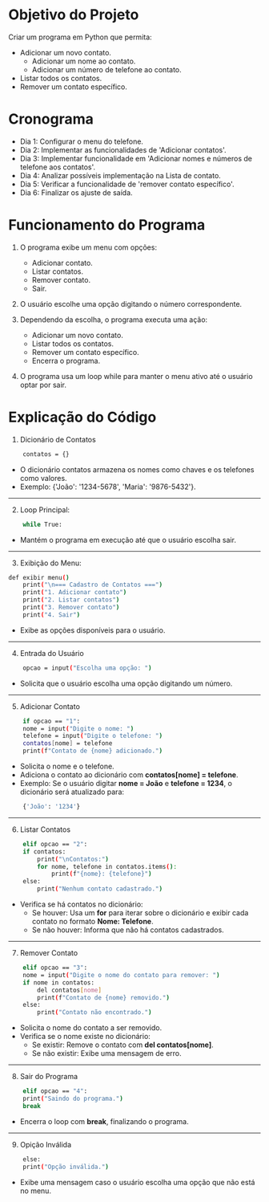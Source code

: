 # Objetivo do Projeto

Criar um programa em Python que permita:
- Adicionar um novo contato.
    - Adicionar um nome ao contato.
    - Adicionar um número de telefone ao contato.
- Listar todos os contatos.
- Remover um contato específico.

# Cronograma 

- Dia 1: Configurar o menu do telefone.
- Dia 2: Implementar as funcionalidades de 'Adicionar contatos'.
- Dia 3: Implementar funcionalidade em 'Adicionar nomes e números de telefone aos contatos'.
- Dia 4: Analizar possíveis implementação na Lista de contato.
- Dia 5: Verificar a funcionalidade de 'remover contato específico'.
- Dia 6: Finalizar os ajuste de saída.

# Funcionamento do Programa

 1. O programa exibe um menu com opções:
    - Adicionar contato.
    - Listar contatos.
    - Remover contato.
    - Sair.

 2. O usuário escolhe uma opção digitando o número correspondente.

 3. Dependendo da escolha, o programa executa uma ação:
    - Adicionar um novo contato.
    - Listar todos os contatos.
    - Remover um contato específico.
    - Encerra o programa.

 4. O programa usa um loop while para manter o menu ativo até o usuário optar por sair.

 # Explicação do Código

1. Dicionário de Contatos
    
```bash
    contatos = {}
```

- O dicionário contatos armazena os nomes como chaves e os telefones como valores.
- Exemplo: {'João': '1234-5678', 'Maria': '9876-5432'}.

---

2. Loop Principal:

```bash
    while True:
```

- Mantém o programa em execução até que o usuário escolha sair.

---

3. Exibição do Menu:

```bash
def exibir menu()
    print("\n=== Cadastro de Contatos ===")
    print("1. Adicionar contato")
    print("2. Listar contatos")
    print("3. Remover contato")
    print("4. Sair")
```
- Exibe as opções disponíveis para o usuário.

---

4. Entrada do Usuário

```bash
    opcao = input("Escolha uma opção: ")
```

- Solicita que o usuário escolha uma opção digitando um número.

---

5. Adicionar Contato

```bash
    if opcao == "1":
    nome = input("Digite o nome: ")
    telefone = input("Digite o telefone: ")
    contatos[nome] = telefone
    print(f"Contato de {nome} adicionado.")
```
 - Solicita o nome e o telefone.
- Adiciona o contato ao dicionário com **contatos[nome] = telefone**.
- Exemplo: Se o usuário digitar **nome = João** e **telefone = 1234**, o dicionário será atualizado para:

```bash
    {'João': '1234'}
```

---

6. Listar Contatos 

```bash
    elif opcao == "2":
    if contatos:
        print("\nContatos:")
        for nome, telefone in contatos.items():
            print(f"{nome}: {telefone}")
    else:
        print("Nenhum contato cadastrado.")
```

- Verifica se há contatos no dicionário:
    - Se houver: Usa um **for** para iterar sobre o dicionário e exibir cada contato no formato **Nome: Telefone**.
    - Se não houver: Informa que não há contatos cadastrados.

---

7. Remover Contato

```bash
    elif opcao == "3":
    nome = input("Digite o nome do contato para remover: ")
    if nome in contatos:
        del contatos[nome]
        print(f"Contato de {nome} removido.")
    else:
        print("Contato não encontrado.")
```

- Solicita o nome do contato a ser removido.
- Verifica se o nome existe no dicionário:
    - Se existir: Remove o contato com **del contatos[nome]**.
    - Se não existir: Exibe uma mensagem de erro.

---

8. Sair do Programa

```bash
    elif opcao == "4":
    print("Saindo do programa.")
    break
```

- Encerra o loop com **break**, finalizando o programa.

---

9. Opição Inválida 

```bash
    else:
    print("Opção inválida.")
```

- Exibe uma mensagem caso o usuário escolha uma opção que não está no menu.

